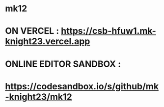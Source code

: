 # mk12

# ON VERCEL : https://csb-hfuw1.mk-knight23.vercel.app

# ONLINE EDITOR SANDBOX : 
# https://codesandbox.io/s/github/mk-knight23/mk12
